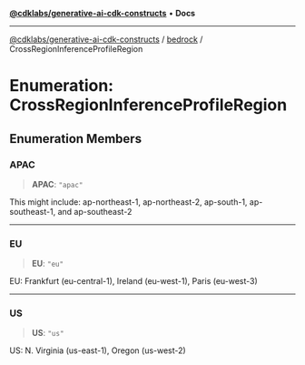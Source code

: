 [**@cdklabs/generative-ai-cdk-constructs**](../../../README.md) • **Docs**

***

[@cdklabs/generative-ai-cdk-constructs](../../../README.md) / [bedrock](../README.md) / CrossRegionInferenceProfileRegion

# Enumeration: CrossRegionInferenceProfileRegion

## Enumeration Members

### APAC

> **APAC**: `"apac"`

This might include: ap-northeast-1, ap-northeast-2, ap-south-1, ap-southeast-1, and ap-southeast-2

***

### EU

> **EU**: `"eu"`

EU: Frankfurt (eu-central-1), Ireland (eu-west-1), Paris (eu-west-3)

***

### US

> **US**: `"us"`

US: N. Virginia (us-east-1), Oregon (us-west-2)
